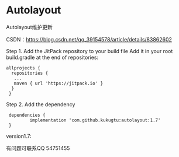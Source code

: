 # Autolayout
Autolayout维护更新

CSDN：https://blog.csdn.net/qq_39154578/article/details/83862602

Step 1. Add the JitPack repository to your build file 
Add it in your root build.gradle at the end of repositories:
```
allprojects {
  repositories {
   ...
   maven { url 'https://jitpack.io' }
  }
 }
```
Step 2. Add the dependency
```
 dependencies {
         implementation 'com.github.kukugtu:autolayout:1.7'
 }
```

version1.7:

有问题可联系QQ 54751455
